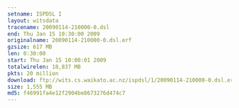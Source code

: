```yaml
---
setname: ISPDSL I
layout: witsdata
tracename: 20090114-210000-0.dsl
end: Thu Jan 15 10:30:00 2009
originalname: 20090114-210000-0.dsl.erf
gzsize: 617 MB
len: 0:30:00
start: Thu Jan 15 10:00:01 2009
totalwirelen: 10,837 MB
pkts: 20 million
download: ftp://wits.cs.waikato.ac.nz/ispdsl/1/20090114-210000-0.dsl.erf.gz
size: 1,555 MB
md5: f46991fa4e12f2904be8673276d474c7
---
```

